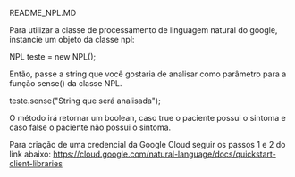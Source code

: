 README_NPL.MD

Para utilizar a classe de processamento de linguagem natural do google, instancie um objeto da classe npl:

NPL teste = new NPL();

Então, passe a string que você gostaria de analisar como parâmetro para a função sense() da classe NPL.

teste.sense("String que será analisada");

O método irá retornar um boolean, caso true o paciente possui o sintoma e caso false o paciente não possui o sintoma.

Para criação de uma credencial da Google Cloud seguir os passos 1 e 2 do link abaixo:
https://cloud.google.com/natural-language/docs/quickstart-client-libraries